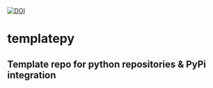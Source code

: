 [![DOI](https://zenodo.org/badge/370470893.svg)](https://zenodo.org/badge/latestdoi/370470893)

# templatepy
Template repo for python repositories & PyPi integration
---
